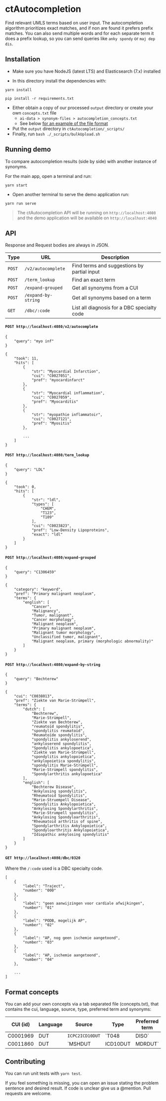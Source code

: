 ctAutocompletion
================

Find relevant UMLS terms based on user input. The autocompletion algorithm prioritizes exact matches, and if non are found it prefers prefix matches. You can also send multiple words and for each separate term it does a prefix lookup, so you can send queries like `anky spondy` or `maj dep dis`.

## Installation

* Make sure you have NodeJS (latest LTS) and Elasticsearch (7.x) installed

* In this directory install the dependencies with:

```
yarn install

pip install -r requirements.txt
```

* Either obtain a copy of our processed `output` directory or create your own `concepts.txt` file
    * `ai-data > synonym-files > autocompletion_concepts.txt`
    * See below [for an example of the file format](#format-concepts)
* Put the `output` directory in `ctAutocompletion/_scripts/`
* Finally, run `bash ./_scripts/bulkUpload.sh`

## Running demo

To compare autocompletion results (side by side) with another instance of synonyms.

For the main app, open a terminal and run:

```
yarn start
```

* Open another terminal to serve the demo application run:

```
yarn run serve
```

> The ctAutocompletion API will be running on `http://localhost:4080` and the demo application will be available on `http://localhost:4040`


## API

Response and Request bodies are always in JSON.

Type | URL | Description |
---  | ------- | ----- |
`POST` | `/v2/autocomplete` | Find terms and suggestions by partial input |
`POST` | `/term_lookup`     | Find an exact term
`POST` | `/expand-grouped`  | Get all synonyms from a CUI
`POST` | `/expand-by-string` | Get all synonyms based on a term
`GET`  | `/dbc/:code`       | List all diagnosis for a DBC specialty code


#### `POST http://localhost:4080/v2/autocomplete`

```
{
    "query": "myo inf"
}
```

```
{
    "took": 11,
    "hits": [
        {
            "str": "Myocardial Infarction",
            "cui": "C0027051",
            "pref": "myocardinfarct"
        },
        {
            "str": "Myocardial inflammation",
            "cui": "C0027059",
            "pref": "Myocarditis"
        },
        {
            "str": "myopathie inflammatoir",
            "cui": "C0027121",
            "pref": "Myositis"
        },

        ...
    ]
}
```

#### `POST http://localhost:4080/term_lookup`

```
{
    "query": "LDL"
}
```

```
{
    "took": 0,
    "hits": [
        {
            "str": "ldl",
            "types": [
                "CHEM",
                "T123",
                "T109"
            ],
            "cui": "C0023823",
            "pref": "Low-Density Lipoproteins",
            "exact": "ldl"
        }
    ]
}
```

#### `POST http://localhost:4080/expand-grouped`

```
{
    "query": "C1306459"
}
```

```
{
    "category": "keyword",
    "pref": "Primary malignant neoplasm",
    "terms": {
        "english": [
            "Cancer",
            "Malignancy",
            "Tumor, malignant",
            "Cancer morphology",
            "Malignant neoplasm",
            "Primary malignant neoplasm",
            "Malignant tumor morphology",
            "Unclassified tumor, malignant",
            "Malignant neoplasm, primary (morphologic abnormality)"
        ]
    }
}
```

#### `POST http://localhost:4080/expand-by-string`

```
{
    "query": "Bechterew"
}
```

```
{
    "cui": "C0038013",
    "pref": "Ziekte van Marie-Strümpell",
    "terms": {
        "dutch": [
            "Bechterew",
            "Marie-Strümpell",
            "Ziekte van Bechterew",
            "reumatoïd spondylitis",
            "spondylitis reumatoïd",
            "Reumatoïde spondylitis",
            "spondylitis ankyloserend",
            "ankyloserend spondylitis",
            "Spondylitis ankylopoetica",
            "Ziekte van Marie-Strümpell",
            "spondylitis ankylopoietica",
            "ankylopoietica spondylitis",
            "spondylitis Marie-Strümpell",
            "Marie-Strümpell spondylitis",
            "Spondylarthritis ankylopoetica"
        ],
        "english": [
            "Bechterew Disease",
            "Ankylosing spondylitis",
            "Rheumatoid Spondylitis",
            "Marie-Struempell Disease",
            "Spondylitis Ankylopoietica",
            "Ankylosing Spondylarthritis",
            "Marie-Strumpell spondylitis",
            "Ankylosing Spondyloarthritis",
            "Rheumatoid arthritis of spine",
            "Spondylarthritis Ankylopoietica",
            "Spondyloarthritis Ankylopoietica",
            "Idiopathic ankylosing spondylitis"
        ]
    }
}
```


#### `GET http://localhost:4080/dbc/0320`

Where the `/:code` used is a DBC specialty code.

```
[
    {
        "label": "Traject",
        "number": "000"
    },
    {
        "label": "geen aanwijzingen voor cardiale afwijkingen",
        "number": "01"
    },
    {
        "label": "PODB, mogelijk AP",
        "number": "02"
    },
    {
        "label": "AP, nog geen ischemie aangetoond",
        "number": "03"
    },
    {
        "label": "AP, ischemie aangetoond",
        "number": "04"
    },

    ...
]
```

## Format concepts

You can add your own concepts via a tab separated file (concepts.txt), that contains the cui, language, source, type, preferred term and synonyms:

CUI (id) | Language | Source | Type | Preferred term | Synonyms |
-------- | -------- | ------ | ---- | -------------- | ---------- |
C0001969 |   DUT    | `ICPC2ICD10DUT` | `T048|DISO` | alcoholintoxicatie | `Alcohol Gebruik|Alcoholabuses` |
C0011860 |   DUT    | `MSHDUT|ICD10DUT|MDRDUT` | ` DISO|T047` | Diabetes Mellitus Type 2 | `Diabetes Mellitus Type 2|Niet-insuline-afhankelijke Diabetes Mellitus|DM2`

## Contributing

You can run unit tests with `yarn test`.

If you feel something is missing, you can open an issue stating the problem sentence and desired result. If code is unclear give us a @mention. Pull requests are welcome.
